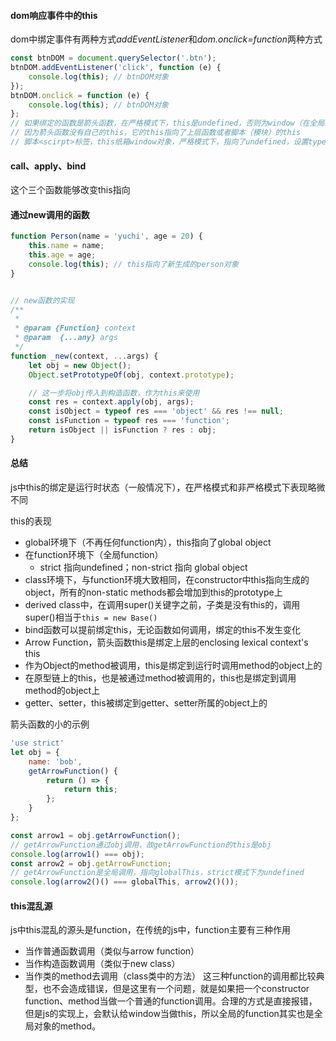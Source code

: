 #### dom响应事件中的this
dom中绑定事件有两种方式*addEventListener*和*dom.onclick=function*两种方式
```js
const btnDOM = document.querySelector('.btn');
btnDOM.addEventListener('click', function (e) {
    console.log(this); // btnDOM对象
});
btnDOM.onclick = function (e) {
    console.log(this); // btnDOM对象
};
// 如果绑定的函数是箭头函数，在严格模式下，this是undefined，否则为window（在全局环境下）
// 因为箭头函数没有自己的this，它的this指向了上层函数或者脚本（模块）的this
// 脚本<scirpt>标签，this纸箱window对象，严格模式下，指向了undefined，设置type=module，脚本会自动应用严格模式
```

#### call、apply、bind
这个三个函数能够改变this指向

#### 通过new调用的函数
```js
function Person(name = 'yuchi', age = 20) {
    this.name = name;
    this.age = age;
    console.log(this); // this指向了新生成的person对象
}


// new函数的实现
/**
 *
 * @param {Function} context
 * @param  {...any} args
 */
function _new(context, ...args) {
    let obj = new Object();
    Object.setPrototypeOf(obj, context.prototype);

    // 这一步将obj传入到构造函数，作为this来使用
    const res = context.apply(obj, args);
    const isObject = typeof res === 'object' && res !== null;
    const isFunction = typeof res === 'function';
    return isObject || isFunction ? res : obj;
}
```

#### 总结
js中this的绑定是运行时状态（一般情况下），在严格模式和非严格模式下表现略微不同


this的表现
- global环境下（不再任何function内），this指向了global object
- 在function环境下（全局function）
  - strict 指向undefined；non-strict 指向 global object
- class环境下，与function环境大致相同，在constructor中this指向生成的object，所有的non-static methods都会增加到this的prototype上
- derived class中，在调用super()关键字之前，子类是没有this的，调用super()相当于`this = new Base()`
- bind函数可以提前绑定this，无论函数如何调用，绑定的this不发生变化
- Arrow Function，箭头函数this是绑定上层的enclosing lexical context's this
- 作为Object的method被调用，this是绑定到运行时调用method的object上的
- 在原型链上的this，也是被通过method被调用的，this也是绑定到调用method的object上
- getter、setter，this被绑定到getter、setter所属的object上的


箭头函数的小的示例
```js
'use strict'
let obj = {
    name: 'bob',
    getArrowFunction() {
        return () => {
            return this;
        };
    }
};

const arrow1 = obj.getArrowFunction();
// getArrowFunction通过obj调用，故getArrowFunction的this是obj
console.log(arrow1() === obj);
const arrow2 = obj.getArrowFunction;
// getArrowFunction是全局调用，指向globalThis，strict模式下为undefined
console.log(arrow2()() === globalThis, arrow2()());

```

#### this混乱源
js中this混乱的源头是function，在传统的js中，function主要有三种作用
- 当作普通函数调用（类似与arrow function）
- 当作构造函数调用（类似于new class）
- 当作类的method去调用（class类中的方法）
这三种function的调用都比较典型，也不会造成错误，但是这里有一个问题，就是如果把一个constructor function、method当做一个普通的function调用。合理的方式是直接报错，但是js的实现上，会默认给window当做this，所以全局的function其实也是全局对象的method。
